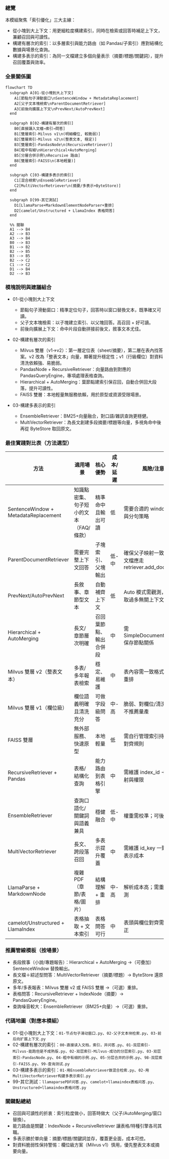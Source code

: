 ### 總覽
本模組聚焦「索引優化」三大主線：
- 從小塊到大上下文：用更細粒度構建索引，同時在檢索或回答時補足上下文，兼顧召回與可讀性。
- 構建有層次的索引：以多層索引與能力路由（如 Pandas/子索引）應對結構化數據與場景化查詢。
- 構建多表示的索引：為同一文檔建立多個向量表示（摘要/標題/關鍵詞），提升召回覆蓋與效率。

### 全景關係圖
```mermaid
flowchart TD
  subgraph A[01-從小塊到大上下文]
    A1[節點句子滑動窗口\nSentenceWindow + MetadataReplacement]
    A2[父子文本塊檢索\nParentDocumentRetriever]
    A3[前後向擴展上下文\nPrevNext/AutoPrevNext]
  end

  subgraph B[02-構建有層次的索引]
    B0[直接讀入文檔→索引→問答]
    B1[雙層索引-Milvus v1\n(明細欄位, 較脆弱)]
    B2[雙層索引-Milvus v2\n(整表文本, 穩定)]
    B3[雙層索引-PandasNode\n(RecursiveRetriever)]
    B4[粗中有細\nHierarchical+AutoMerging]
    B5[分層合併示例\nRecursive 路由]
    B8[雙層索引-FAISS\n(本地輕量)]
  end

  subgraph C[03-構建多表示的索引]
    C1[混合檢索\nEnsembleRetriever]
    C2[MultiVectorRetriever\n(摘要/多表示+ByteStore)]
  end

  subgraph D[99-其它測試]
    D1[LlamaParse+MarkdownElementNodeParser+重排]
    D2[camelot/Unstructured + LlamaIndex 表格問答]
  end

  %% 關聯
  A1 --> B4
  A2 --> B3
  A3 --> B4
  B0 --> B3
  B1 --> B2
  B2 --> B5
  B3 --> B5
  B2 --> C2
  C1 --> C2
  D1 --> B4
  D2 --> B3
```

### 模塊說明與建議組合
- 01-從小塊到大上下文
  - 節點句子滑動窗口：精準定位句子，回答時以窗口替換文本，既準確又可讀。
  - 父子文本塊檢索：以子塊建立索引、以父塊回答。高召回 + 好可讀。
  - 前後向擴展上下文：命中片段自動拼接前後文，敘事文本尤佳。

- 02-構建有層次的索引
  - Milvus 雙層（v1→v2）：第一層定位表（sheet/摘要），第二層在表內找答案。v2 改為「整表文本」向量，顯著提升穩定性；v1（行級欄位）對資料清洗依賴強、易脆弱。
  - PandasNode + RecursiveRetriever：向量路由到對應的 PandasQueryEngine，專項處理表格查詢。
  - Hierarchical + AutoMerging：葉節點建索引保召回，自動合併回大段落，提升可讀性。
  - FAISS 雙層：本地輕量無服務依賴，用於原型或資源受限場景。

- 03-構建多表示的索引
  - EnsembleRetriever：BM25+向量融合，對口語/雜訊查詢更穩健。
  - MultiVectorRetriever：為長文創建多段摘要/標題等向量，多視角命中後再從 ByteStore 取回原文。

### 最佳實踐對比表（方法選型）

| 方法 | 適用場景 | 核心優勢 | 成本/延遲 | 風險/注意 |
|---|---|---|---|---|
| SentenceWindow + MetadataReplacement | 知識點密集、句子短小的文本（FAQ/條款） | 精準命中且輸出可讀 | 低 | 需要合適的 window 大小與分句策略 |
| ParentDocumentRetriever | 需要完整上下文回答 | 子塊索引、父塊輸出 | 低-中 | 確保父子映射一致；新增文檔應走 retriever.add_documents |
| PrevNext/AutoPrevNext | 長敘事、章節型文本 | 自動補齊上下文 | 低 | Auto 模式需觀測，避免抓取過多無關上下文 |
| Hierarchical + AutoMerging | 長文/章節層次明確 | 召回葉節點、輸出合併段 | 中 | 需 SimpleDocumentStore 保存節點關係 |
| Milvus 雙層 v2（整表文本） | 多表/多年報表檢索 | 穩定、易維護 | 中 | 表內容需一致格式；可配重排 |
| Milvus 雙層 v1（欄位級） | 欄位語義明確且清洗充分 | 可做字段級問答 | 中-高 | 脆弱、對欄位/清洗敏感，不推薦量產 |
| FAISS 雙層 | 無外部服務、快速原型 | 本地輕量 | 低 | 需自行管理索引持久化與對齊規則 |
| RecursiveRetriever + Pandas | 表格/結構化查詢 | 能力路由到表格引擎 | 中 | 需維護 index_id → 引擎映射與權限 |
| EnsembleRetriever | 查詢口語化/關鍵詞與語義兼具 | 穩健融合 | 低-中 | 權重需校準；可後接重排 |
| MultiVectorRetriever | 長文、跨段落召回 | 多表示提升覆蓋 | 中 | 需維護 id_key 一致性；多表示成本 |
| LlamaParse + MarkdownNode | 複雜 PDF（章節/表格/圖片） | 結構理解 + 重排 | 中-高 | 解析成本高；需重排與觀測 |
| camelot/Unstructured + LlamaIndex | 表格抽取 + 文本索引 | 表格問答可行 | 中 | 表頭與欄位對齊需人工校正 |

### 推薦管線模板（按場景）
- 長段敘事（小說/專題報告）：Hierarchical + AutoMerging →（可疊加）SentenceWindow 替換輸出。
- 長文檔＋綜述型問答：MultiVectorRetriever（摘要/標題）→ ByteStore 還原原文。
- 多年/多表報表：Milvus 雙層 v2 或 FAISS 雙層 →（可選）重排。
- 表格問答：RecursiveRetriever + IndexNode（摘要）→ PandasQueryEngine。
- 查詢噪音較大：EnsembleRetriever（BM25+向量）→（可選）重排。

### 代碼地圖（對應本模組）
- 01-從小塊到大上下文：`01-节点句子滑动窗口.py`、`02-父子文本块检索.py`、`03-前后向扩展上下文.py`
- 02-構建有層次的索引：`00-直接读入文档，索引，并问答.py`、`01-双层索引-Milvus-能跑但是不成熟版.py`、`02-双层索引-Milvus-成功的分层索引.py`、`03-双层索引-PandasNode.py`、`04-粗中有细的示例.py`、`05-分层合并的示例.py`、`98-双层索引-FAISS.py`、`99-查询测试.py`
- 03-構建多表示的索引：`01-用EnsembleRetriever做混合检索.py`、`02-用MultiVectorRetriever构建多表示索引.py`
- 99-其它測試：`llamaparsePDF问答.py`、`camelot+llamaindex表格问答.py`、`Unstructured+llamaindex表格问答.py`

### 關鍵點總結
- 召回與可讀性的折衷：索引粒度做小，回答時做大（父子/AutoMerging/窗口替換）。
- 能力路由是關鍵：IndexNode + RecursiveRetriever 讓表格/特種引擎各司其職。
- 多表示勝於單向量：摘要/標題/關鍵詞並存，覆蓋更全面，成本可控。
- 對資料脆弱性保持警惕：欄位級方案（Milvus v1）慎用，優先整表文本或摘要向量。


